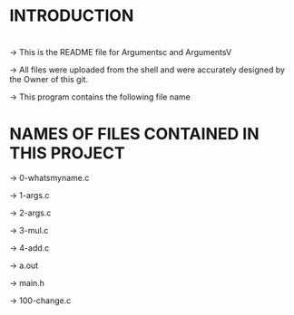 # INTRODUCTION
# 
-> This is the README file for Argumentsc and ArgumentsV

-> All files were uploaded from the shell and were accurately designed by the Owner of this git.

-> This program contains the following file name

# NAMES OF FILES CONTAINED IN THIS PROJECT

-> 0-whatsmyname.c

-> 1-args.c

-> 2-args.c

-> 3-mul.c

-> 4-add.c

-> a.out

-> main.h

-> 100-change.c
